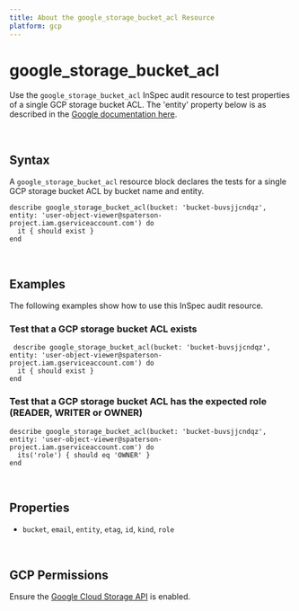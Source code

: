 ```yaml
---
title: About the google_storage_bucket_acl Resource
platform: gcp
---
```


# google\_storage\_bucket\_acl

Use the `google_storage_bucket_acl` InSpec audit resource to test properties of a single GCP storage bucket ACL.  The 'entity' property below is as described in the [Google documentation here](https://cloud.google.com/storage/docs/json_api/v1/bucketAccessControls).

<br>

## Syntax

A `google_storage_bucket_acl` resource block declares the tests for a single GCP storage bucket ACL by bucket name and entity.

    describe google_storage_bucket_acl(bucket: 'bucket-buvsjjcndqz',  entity: 'user-object-viewer@spaterson-project.iam.gserviceaccount.com') do
      it { should exist }
    end

<br>

## Examples

The following examples show how to use this InSpec audit resource.

### Test that a GCP storage bucket ACL exists

     describe google_storage_bucket_acl(bucket: 'bucket-buvsjjcndqz',  entity: 'user-object-viewer@spaterson-project.iam.gserviceaccount.com') do
      it { should exist }
    end

### Test that a GCP storage bucket ACL has the expected role (READER, WRITER or OWNER)

    describe google_storage_bucket_acl(bucket: 'bucket-buvsjjcndqz',  entity: 'user-object-viewer@spaterson-project.iam.gserviceaccount.com') do
      its('role') { should eq 'OWNER' }
    end

<br>

## Properties

*  `bucket`, `email`, `entity`, `etag`, `id`, `kind`, `role`

<br>


## GCP Permissions

Ensure the [Google Cloud Storage API](https://console.cloud.google.com/apis/api/storage-component.googleapis.com/) is enabled.